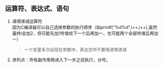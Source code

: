 ## 运算符、表达式、语句  
1. 递增递减运算符  
   因为C编译器可以自己选择参数的执行顺序（如printf("%d%d",i++,i++),虽然最终i会加2，但可能先加1传值给下一个后再加一，也可能两个全部传值后再加一）  
   > 一个变量多次出现在参数中、表达式中不要用递增递减  

2. 序列点：所有副作用再进入下一步之前执行，分号。
